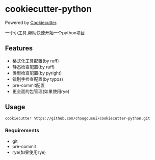 # cookiecutter-python

Powered by [Cookiecutter](https://github.com/audreyr/cookiecutter).

一个小工具,帮助快速开始一个python项目

## Features

- 格式化工具配置(by ruff)
- 静态检查配置(by ruff)
- 类型检查配置(by pyright)
- 错别字检查配置(by typos)
- pre-commit配置
- 更全面的包管理(如果使用rye)

## Usage

```shell
cookiecutter https://github.com/chougousui/cookiecutter-python.git
```

### Requirements

- git
- pre-commit
- rye(如果使用rye)
